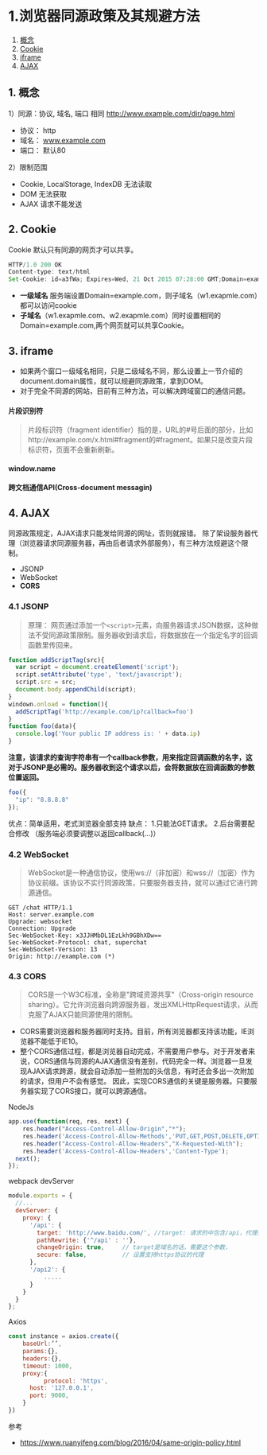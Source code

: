 # 1.浏览器同源政策及其规避方法
1. [概念](https://github.com/pangbooo/note/blob/master/Brower/CrossOrigin.md#1-%E6%A6%82%E5%BF%B5)
2. [Cookie](https://github.com/pangbooo/note/blob/master/Brower/CrossOrigin.md#2-cookie)
3. [iframe](https://github.com/pangbooo/note/blob/master/Brower/CrossOrigin.md#3-iframe)
4. [AJAX](https://github.com/pangbooo/note/blob/master/Brower/CrossOrigin.md#4-ajax)

## 1. 概念
1）同源：协议, 域名, 端口 相同
http://www.example.com/dir/page.html

- 协议： http
- 域名： www.example.com
- 端口： 默认80

2）限制范围
- Cookie, LocalStorage, IndexDB 无法读取
- DOM 无法获取
- AJAX 请求不能发送

## 2. Cookie
Cookie 默认只有同源的网页才可以共享。
```javascript
HTTP/1.0 200 OK
Content-type: text/html
Set-Cookie: id=a3fWa; Expires=Wed, 21 Oct 2015 07:28:00 GMT;Domain=example.com; path=/blog Secure; HttpOnly
```
* __一级域名__ 服务端设置Domain=example.com，则子域名（w1.exapmle.com）都可以访问cookie
* __子域名__（w1.exapmle.com、w2.exapmle.com）同时设置相同的Domain=example.com,两个网页就可以共享Cookie。

## 3. iframe
* 如果两个窗口一级域名相同，只是二级域名不同，那么设置上一节介绍的document.domain属性，就可以规避同源政策，拿到DOM。
* 对于完全不同源的网站，目前有三种方法，可以解决跨域窗口的通信问题。

#### 片段识别符
> 片段标识符（fragment identifier）指的是，URL的#号后面的部分，比如http://example.com/x.html#fragment的#fragment。如果只是改变片段标识符，页面不会重新刷新。 

#### window.name
#### 跨文档通信API(Cross-document messagin) 

## 4. AJAX
同源政策规定，AJAX请求只能发给同源的网址，否则就报错。
除了架设服务器代理（浏览器请求同源服务器，再由后者请求外部服务），有三种方法规避这个限制。

- JSONP 
- WebSocket
- __CORS__

### 4.1 JSONP
> 原理： 网页通过添加一个```<script>```元素，向服务器请求JSON数据，这种做法不受同源政策限制。服务器收到请求后，将数据放在一个指定名字的回调函数里传回来。

```javascript
function addScriptTag(src){
  var script = document.createElement('script');
  script.setAttribute('type', 'text/javascript');
  script.src = src;
  document.body.appendChild(script);
}
windown.onload = function(){
  addScriptTag('http://example.com/ip?callback=foo')
}
function foo(data){
  console.log('Your public IP address is: ' + data.ip)
}
```
__注意，该请求的查询字符串有一个callback参数，用来指定回调函数的名字，这对于JSONP是必需的。服务器收到这个请求以后，会将数据放在回调函数的参数位置返回。__

```javascript
foo({
  "ip": "8.8.8.8"
});
```
优点：简单适用，老式浏览器全部支持
缺点： 1.只能法GET请求。 2.后台需要配合修改 （服务端必须要调整以返回callback(...)）

### 4.2 WebSocket
> WebSocket是一种通信协议，使用ws://（非加密）和wss://（加密）作为协议前缀。该协议不实行同源政策，只要服务器支持，就可以通过它进行跨源通信。
```
GET /chat HTTP/1.1
Host: server.example.com
Upgrade: websocket
Connection: Upgrade
Sec-WebSocket-Key: x3JJHMbDL1EzLkh9GBhXDw==
Sec-WebSocket-Protocol: chat, superchat
Sec-WebSocket-Version: 13
Origin: http://example.com (*)
```

### 4.3 CORS
> CORS是一个W3C标准，全称是"跨域资源共享"（Cross-origin resource sharing）。它允许浏览器向跨源服务器，发出XMLHttpRequest请求，从而克服了AJAX只能同源使用的限制。

* CORS需要浏览器和服务器同时支持。目前，所有浏览器都支持该功能，IE浏览器不能低于IE10。
* 整个CORS通信过程，都是浏览器自动完成，不需要用户参与。对于开发者来说，CORS通信与同源的AJAX通信没有差别，代码完全一样。浏览器一旦发现AJAX请求跨源，就会自动添加一些附加的头信息，有时还会多出一次附加的请求，但用户不会有感觉。
因此，实现CORS通信的关键是服务器。只要服务器实现了CORS接口，就可以跨源通信。

NodeJs
```javascript
app.use(function(req, res, next) {
    res.header("Access-Control-Allow-Origin","*");
    res.header('Access-Control-Allow-Methods','PUT,GET,POST,DELETE,OPTIONS');
    res.header("Access-Control-Allow-Headers","X-Requested-With");
    res.header('Access-Control-Allow-Headers','Content-Type');
  next();
});
```

webpack devServer
```javascript
module.exports = {
  //...
  devServer: {
    proxy: {
      '/api': {
        target: 'http://www.baidu.com/', //target: 请求的中包含/api，代理到http://www.baidu.com/
        pathRewrite: {'^/api' : ''},
        changeOrigin: true,     // target是域名的话，需要这个参数，
        secure: false,          // 设置支持https协议的代理
      },
      '/api2': {
          .....
      }
    }
  }
};
```

Axios
```javascript
const instance = axios.create({
 	baseUrl:’’,
 	params:{},
 	headers:{},
 	timeout: 1000,
 	proxy:{
 		  protocol: 'https',
      host: '127.0.0.1',
      port: 9000,
 	}
})
```
参考<br/>
* https://www.ruanyifeng.com/blog/2016/04/same-origin-policy.html



